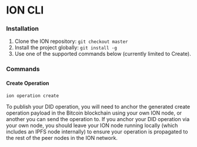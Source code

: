 
# ION CLI

### Installation

1. Clone the ION repository: `git checkout master`
2. Install the project globally: `git install -g`
3. Use one of the supported commands below (currently limited to Create).

### Commands

#### Create Operation
```
ion operation create
```
To publish your DID operation, you will need to anchor the generated create operation payload in the Bitcoin blockchain using your own ION node, or another you can send the operation to. If you anchor your DID operation via your own node, you should leave your ION node running locally (which includes an IPFS node internally) to ensure your operation is propagated to the rest of the peer nodes in the ION network.
